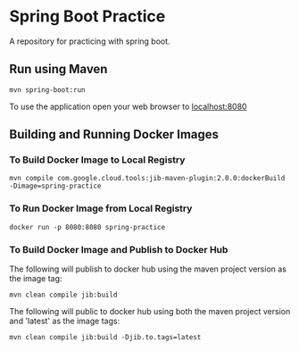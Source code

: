# Spring Boot Practice

A repository for practicing with spring boot.

## Run using Maven

```
mvn spring-boot:run
```

To use the application open your web browser to  [localhost:8080](http://localhost:8080)


## Building and Running Docker Images

### To Build Docker Image to Local Registry

```
mvn compile com.google.cloud.tools:jib-maven-plugin:2.0.0:dockerBuild -Dimage=spring-practice
```

### To Run Docker Image from Local Registry

```
docker run -p 8080:8080 spring-practice
```

### To Build Docker Image and Publish to Docker Hub

The following will publish to docker hub using the maven project version as the image tag:
```
mvn clean compile jib:build
```

The following will public to docker hub using both the maven project version and 'latest' as the image tags:
```
mvn clean compile jib:build -Djib.to.tags=latest
```